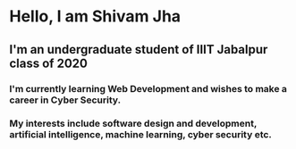 # **Hello, I am Shivam Jha**
## I'm an undergraduate student of IIIT Jabalpur class of 2020

### I'm currently learning Web Development and wishes to make a career in Cyber Security.
### My interests include software design and development, artificial intelligence, machine learning, cyber security etc.

<!--START_SECTION:waka-->
<!--END_SECTION:waka-->

<!---
ShivamJhaa/ShivamJhaa is a ✨ special ✨ repository because its `README.md` (this file) appears on your GitHub profile.
You can click the Preview link to take a look at your changes.
--->
